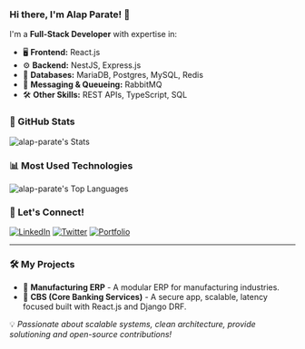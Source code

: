 ### Hi there, I'm Alap Parate! 👋

I'm a **Full-Stack Developer** with expertise in:

- 🖥 **Frontend:** React.js
- ⚙ **Backend:** NestJS, Express.js
- 🔗 **Databases:** MariaDB, Postgres, MySQL, Redis
- 🚀 **Messaging & Queueing:** RabbitMQ
- 🛠 **Other Skills:** REST APIs, TypeScript, SQL

### 🌟 GitHub Stats

![alap-parate's Stats](https://github-readme-stats.vercel.app/api?username=alap-parate&theme=gruvbox&show_icons=true&hide_border=true&count_private=true)

### 📊 Most Used Technologies

![alap-parate's Top Languages](https://github-readme-stats.vercel.app/api/top-langs/?username=alap-parate&theme=gruvbox&show_icons=true&hide_border=true&layout=compact)

### 🚀 Let's Connect!

[![LinkedIn](https://img.shields.io/badge/LinkedIn-0A66C2?style=for-the-badge&logo=linkedin&logoColor=white)](https://linkedin.com/in/alapparate)
[![Twitter](https://img.shields.io/badge/Twitter-1DA1F2?style=for-the-badge&logo=twitter&logoColor=white)](https://twitter.com/alapparate)
[![Portfolio](https://img.shields.io/badge/Portfolio-FF5722?style=for-the-badge&logo=google-chrome&logoColor=white)](https://yourportfolio.com)

---

### 🛠 My Projects

- 🔹 **Manufacturing ERP** - A modular ERP for manufacturing industries.
- 🔹 **CBS (Core Banking Services)** - A secure app, scalable, latency focused built with React.js and Django DRF.

💡 *Passionate about scalable systems, clean architecture, provide solutioning and open-source contributions!*
